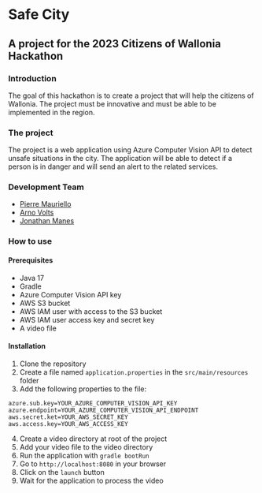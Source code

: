 # Safe City

## A project for the 2023 Citizens of Wallonia Hackathon

### Introduction

The goal of this hackathon is to create a project that will help the citizens of Wallonia. The project must be
innovative and must be able to be implemented in the region.

### The project

The project is a web application using Azure Computer Vision API to detect unsafe situations in the city.
The application will be able to detect if a person is in danger and will send an alert to the related services.

### Development Team

- [Pierre Mauriello](https://github.com/gollumeo)
- [Arno Volts](https://github.com/voltsn)
- [Jonathan Manes](https://github.com/manesjonathan)

### How to use

#### Prerequisites

- Java 17
- Gradle
- Azure Computer Vision API key
- AWS S3 bucket
- AWS IAM user with access to the S3 bucket
- AWS IAM user access key and secret key
- A video file

#### Installation

1. Clone the repository
2. Create a file named `application.properties` in the `src/main/resources` folder
3. Add the following properties to the file:

```properties
azure.sub.key=YOUR_AZURE_COMPUTER_VISION_API_KEY
azure.endpoint=YOUR_AZURE_COMPUTER_VISION_API_ENDPOINT
aws.secret.ket=YOUR_AWS_SECRET_KEY
aws.access.key=YOUR_AWS_ACCESS_KEY
```

4. Create a video directory at root of the project
5. Add your video file to the video directory
6. Run the application with `gradle bootRun`
7. Go to `http://localhost:8080` in your browser
8. Click on the `launch` button
9. Wait for the application to process the video